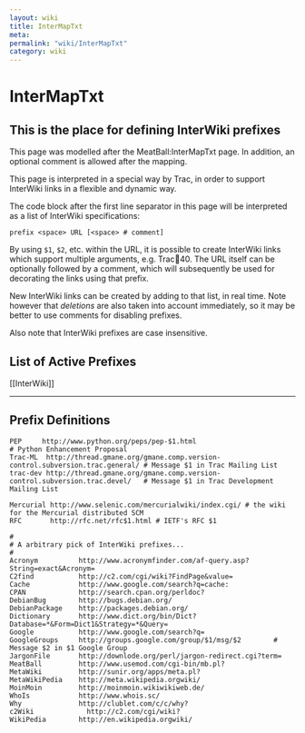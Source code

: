 ```yaml
---
layout: wiki
title: InterMapTxt
meta: 
permalink: "wiki/InterMapTxt"
category: wiki
---
```

<!-- Name: InterMapTxt -->
<!-- Version: 1 -->
<!-- Author: trac -->

# InterMapTxt

## This is the place for defining InterWiki prefixes

This page was modelled after the MeatBall:InterMapTxt page.
In addition, an optional comment is allowed after the mapping.


This page is interpreted in a special way by Trac, in order to support
InterWiki links in a flexible and dynamic way.

The code block after the first line separator in this page
will be interpreted as a list of InterWiki specifications:

    prefix <space> URL [<space> # comment]

By using `$1`, `$2`, etc. within the URL, it is possible to create 
InterWiki links which support multiple arguments, e.g. Trac:ticket:40.
The URL itself can be optionally followed by a comment, 
which will subsequently be used for decorating the links 
using that prefix.

New InterWiki links can be created by adding to that list, in real time.
Note however that _deletions_ are also taken into account immediately,
so it may be better to use comments for disabling prefixes.

Also note that InterWiki prefixes are case insensitive.


## List of Active Prefixes

[[InterWiki]]


----

## Prefix Definitions


    PEP     http://www.python.org/peps/pep-$1.html                                       # Python Enhancement Proposal 
    Trac-ML  http://thread.gmane.org/gmane.comp.version-control.subversion.trac.general/ # Message $1 in Trac Mailing List
    trac-dev http://thread.gmane.org/gmane.comp.version-control.subversion.trac.devel/   # Message $1 in Trac Development Mailing List
    
    Mercurial http://www.selenic.com/mercurialwiki/index.cgi/ # the wiki for the Mercurial distributed SCM
    RFC       http://rfc.net/rfc$1.html # IETF's RFC $1
    
    #
    # A arbitrary pick of InterWiki prefixes...
    #
    Acronym          http://www.acronymfinder.com/af-query.asp?String=exact&Acronym=
    C2find           http://c2.com/cgi/wiki?FindPage&value=
    Cache            http://www.google.com/search?q=cache:
    CPAN             http://search.cpan.org/perldoc?
    DebianBug        http://bugs.debian.org/
    DebianPackage    http://packages.debian.org/
    Dictionary       http://www.dict.org/bin/Dict?Database=*&Form=Dict1&Strategy=*&Query=
    Google           http://www.google.com/search?q=
    GoogleGroups     http://groups.google.com/group/$1/msg/$2        # Message $2 in $1 Google Group
    JargonFile       http://downlode.org/perl/jargon-redirect.cgi?term=
    MeatBall         http://www.usemod.com/cgi-bin/mb.pl?
    MetaWiki         http://sunir.org/apps/meta.pl?
    MetaWikiPedia    http://meta.wikipedia.orgwiki/
    MoinMoin         http://moinmoin.wikiwikiweb.de/
    WhoIs            http://www.whois.sc/
    Why              http://clublet.com/c/c/why?
    c2Wiki             http://c2.com/cgi/wiki?
    WikiPedia        http://en.wikipedia.orgwiki/
